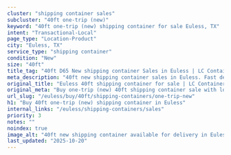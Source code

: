 ```yaml
---
cluster: "shipping container sales"
subcluster: "40ft one-trip (new)"
keyword: "40ft one-trip (new) shipping container for sale Euless, TX"
intent: "Transactional-Local"
page_type: "Location-Product"
city: "Euless, TX"
service_type: "shipping container"
condition: "New"
size: "40ft"
title_tag: "40ft D65 New shipping container Sales in Euless | LC Container"
meta_description: "40ft new shipping container sales in Euless. Fast delivery, competitive pricing. Serving shipping containers area. Quote ID: 8Y4. Call (214) 524-4168 for your free quote today."
original_title: "Euless 40ft shipping container for sale | LC Container"
original_meta: "Buy one-trip (new) 40ft shipping container sale with local delivery in Euless, TX. LC Container — local Since 2003. Request a fast quote today."
url_slug: "/euless/buy/40ft/shipping-containers/one-trip-new"
h1: "Buy 40ft one-trip (new) shipping container in Euless"
internal_links: "/euless/shipping-containers/sales"
priority: 3
notes: ""
noindex: true
image_alt: "40ft new shipping container available for delivery in Euless"
last_updated: "2025-10-20"
---
```


<!-- TODO: Add unique city/inventory copy, images, and internal links here. -->
